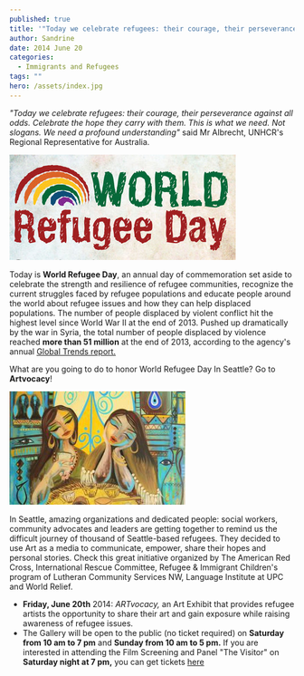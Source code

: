 ```yaml
---
published: true
title: '"Today we celebrate refugees: their courage, their perseverance against all odds. Celebrate the hope they carry with them. This is what we need. Not slogans. We need profound understanding"'
author: Sandrine
date: 2014 June 20
categories:
  - Immigrants and Refugees
tags: ""
hero: /assets/index.jpg
---
```

*"Today we celebrate refugees: their courage, their perseverance against all odds. Celebrate the hope they carry with them. This is what we need. Not slogans. We need a profound understanding"* said Mr Albrecht, UNHCR's Regional Representative for Australia.

![](/assets/EYTR_World_Refugee_Day.jpg)

Today is **World Refugee Day**, an annual day of commemoration set aside to celebrate the strength and resilience of refugee communities, recognize the current struggles faced by refugee populations and educate people around the world about refugee issues and how they can help displaced populations. The number of people displaced by violent conflict hit the highest level since World War II at the end of 2013\. Pushed up dramatically by the war in Syria, the total number of people displaced by violence reached **more than 51 million** at the end of 2013, according to the agency's annual [Global Trends report.](http://www.unhcr.org/5399a14f9.html "Global Trends report (PDF).")

What are you going to do to honor World Refugee Day In Seattle? Go to **Artvocacy**!

![ARTvocacy Opening Night for World Refugee Day](/assets/logo.jpg)

In Seattle, amazing organizations and dedicated people: social workers, community advocates and leaders are getting together to remind us the difficult journey of thousand of Seattle-based refugees. They decided to use Art as a media to communicate, empower, share their hopes and personal stories. Check this great initiative organized by The American Red Cross, International Rescue Committee, Refugee & Immigrant Children's program of Lutheran Community Services NW, Language Institute at UPC and World Relief.

+ **Friday, June 20th** 2014: *ARTvocacy,* an Art Exhibit that provides refugee artists the opportunity to share their art and gain exposure while raising awareness of refugee issues.
+ The Gallery will be open to the public (no ticket required) on **Saturday from 10 am to 7 pm** and **Sunday from 10 am to 5 pm.** If you are interested in attending the Film Screening and Panel "The Visitor" on **Saturday night at 7 pm,** you can get tickets [here](http://www.eventbrite.com/e/the-visitor-film-screening-and-panel-tickets-11546944221?utm_campaign=new_eventv2&utm_medium=email&utm_source=eb_email&utm_term=eventurl_text)